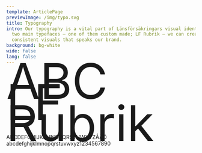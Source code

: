 ```yaml
---
template: ArticlePage
previewImage: /img/typo.svg
title: Typography
intro: Our typography is a vital part of Länsförsäkringars visual identity. With
  two main typefaces – one of them custom made; LF Rubrik – we can create
  consistent visuals that speaks our brand.
background: bg-white
wide: false
lang: false
---
```


<div class="container">
  <div class="row">
    <div class="col-md-5">
     <div class="font-serif" style="font-size:130px;line-height: 56px;">ABC</div>
    </div>
    <div class="col-md-7">
      <div class="font-serif" style="font-size:130px;line-height: 56px;">LF Rubrik</div>
      <span class="font-serif">ABCDEFGHIJKLMNOPQRSTVWXYZÅÄÖ<br/>abcdefghijklmnopqrstuvwxyz1234567890</span>
    </div>
  </div>
</div>